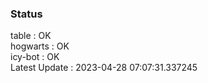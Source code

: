 ### Status


table : OK  
hogwarts : OK  
icy-bot : OK  
Latest Update : 2023-04-28 07:07:31.337245
